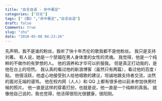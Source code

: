 ```yaml
---
title: "自言自语 - 命中著定"
categories: ["日志"]
tags: ["《飘》","命中著定","自言自语"]
draft: false
Comments: true
slug: "zhu"
date: "2010-05-08 04:23:26"
---
```


先声明，我不是谁的粉丝，我听了快十年杰伦的歌我都不是他粉丝。
我只是支持刘著。
有人说，她是一个禁锢在男人身体里的女性的灵魂。
我觉得，他是一个纯粹的不做作的有梦想的人。
他的涵养和才华可以折服我。
但是真正打动我的，是他在台上的坦然。
我认真的看过他的新浪博客（虽然只有两篇），看过他的百度 i 贴。
他很活跃，他虚心地接受别人给他唱歌的建议，坦诚地跟支持者交流，淡然的面对无端的谩骂。
他在校内网（人人）和 QQ 上都有很多他以前未参加快男时候的照片。
他一直是这样的穿着打扮，也就是说，他一直是一个纯粹的真我。
就像他自己说的，我也觉得，他活得很阳光很健康，很阳刚。

